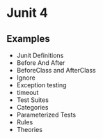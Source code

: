 # Junit 4

## Examples
* Junit Definitions
* Before And After
* BeforeClass and AfterClass
* Ignore
* Exception testing
* timeout
* Test Suites
* Categories
* Parameterized Tests
* Rules
* Theories